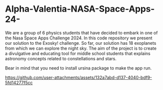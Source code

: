 # Alpha-Valentia-NASA-Space-Apps-24-

We are a group of 6 physics students that have decided to embark in one of the Nasa Space Apps Challenge 2024.
In this code repository we present our solution to the Exosky! challenge.
So far, our solution has 18 exoplanets from which we can explore the night sky.
The aim of the project is to create a divulgative and educating tool for middle school students that explains astronomy concepts related to constellations and stars.

Bear in mind that you need to install ursina package to make the app run.


https://github.com/user-attachments/assets/132a7abd-d137-4040-bdf9-5fd14277f5cc


